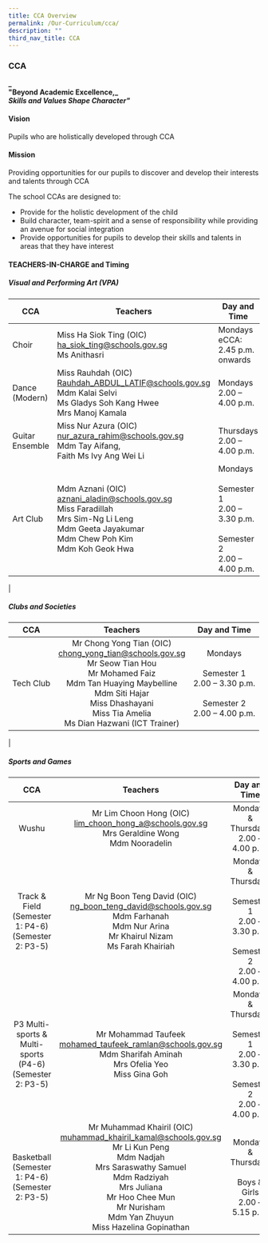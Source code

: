 ```yaml
---
title: CCA Overview
permalink: /Our-Curriculum/cca/
description: ""
third_nav_title: CCA
---
```

### CCA

**_  
"Beyond Academic Excellence,_** <br>
**_Skills and Values Shape Character"_**

#### Vision
Pupils who are holistically developed through CCA

#### Mission
Providing opportunities for our pupils to discover and develop their interests and talents through CCA

The school CCAs are designed to:
* Provide for the holistic development of the child
* Build character, team-spirit and a sense of responsibility while providing an avenue for social integration
* Provide opportunities for pupils to develop their skills and talents in areas that they have interest

#### TEACHERS-IN-CHARGE and Timing

##### Visual and Performing Art (VPA)

| CCA | Teachers | Day and Time |
|---|---|---|
| Choir | Miss Ha Siok Ting (OIC)<br> [ha_siok_ting@schools.gov.sg](ha_siok_ting@schools.gov.sg) <br>Ms Anithasri   | Mondays eCCA:<br> 2.45 p.m. onwards   |
| Dance (Modern) | Miss Rauhdah (OIC)<br> [Rauhdah_ABDUL_LATIF@schools.gov.sg](Rauhdah_ABDUL_LATIF@schools.gov.sg)<br> Mdm Kalai Selvi<br> Ms Gladys Soh Kang Hwee<br> Mrs Manoj Kamala   | Mondays<br> 2.00 – 4.00 p.m.   |
| Guitar Ensemble | Miss Nur Azura (OIC)<br> [nur_azura_rahim@schools.gov.sg](nur_azura_rahim@schools.gov.sg)<br> Mdm Tay Aifang,<br> Faith Ms Ivy Ang Wei Li   | Thursdays<br> 2.00 – 4.00 p.m.   |
| Art Club | Mdm Aznani (OIC)<br> [aznani_aladin@schools.gov.sg](aznani_aladin@schools.gov.sg)<br> Miss Faradillah<br> Mrs Sim-Ng Li Leng <br>Mdm Geeta Jayakumar<br> Mdm Chew Poh Kim<br> Mdm Koh Geok Hwa   | Mondays<br><br> Semester 1<br> 2.00 – 3.30 p.m. <br><br>  Semester 2 <br>2.00 – 4.00 p.m. |
|

##### Clubs and Societies

| CCA | Teachers | Day and Time |
|:---:|:---:|:---:|
| Tech Club | Mr Chong Yong Tian (OIC)<br> [chong_yong_tian@schools.gov.sg](chong_yong_tian@schools.gov.sg) <br>Mr Seow Tian Hou<br> Mr Mohamed Faiz <br>Mdm Tan Huaying Maybelline <br>Mdm Siti Hajar<br> Miss Dhashayani   <br>Miss Tia Amelia <br>Ms Dian Hazwani (ICT Trainer)   | Mondays  <br><br> Semester 1<br> 2.00 – 3.30 p.m.<br><br>   Semester 2 <br>2.00 – 4.00 p.m. |
|

##### Sports and Games

| CCA | Teachers | Day and Time |
|:---:|:---:|:---:|
| Wushu | Mr Lim Choon Hong (OIC)<br> [lim_choon_hong_a@schools.gov.sg](lim_choon_hong_a@schools.gov.sg) <br>Mrs Geraldine Wong<br> Mdm Nooradelin   | Mondays & Thursdays <br>2.00 – 4.00 p.m. |
| Track & Field (Semester 1: P4-6) (Semester 2: P3-5) | Mr Ng Boon Teng David (OIC)<br> [ng_boon_teng_david@schools.gov.sg](ng_boon_teng_david@schools.gov.sg) <br>Mdm Farhanah<br> Mdm Nur Arina <br>Mr Khairul Nizam<br> Ms Farah Khairiah | Mondays & Thursdays <br><br>  Semester 1<br> 2.00 – 3.30 p.m. <br><br>  Semester 2 <br>2.00 – 4.00 p.m. |
| P3 Multi-sports &  Multi-sports (P4-6) (Semester 2: P3-5) | Mr Mohammad Taufeek<br> [mohamed_taufeek_ramlan@schools.gov.sg](mohamed_taufeek_ramlan@schools.gov.sg)<br> Mdm Sharifah Aminah<br> Mrs Ofelia Yeo<br> Miss Gina Goh   | Mondays & Thursdays<br><br> Semester 1 <br>2.00 – 3.30 p.m. <br><br>  Semester 2 <br>2.00 – 4.00 p.m. |
| Basketball (Semester 1: P4-6) (Semester 2: P3-5) | Mr Muhammad Khairil (OIC)<br> [muhammad_khairil_kamal@schools.gov.sg](muhammad_khairil_kamal@schools.gov.sg) <br>Mr Li Kun Peng <br>Mdm Nadjah<br> Mrs Saraswathy Samuel<br> Mdm Radziyah<br> Mrs Juliana<br> Mr Hoo Chee Mun <br>Mr Nurisham<br> Mdm Yan Zhuyun<br> Miss Hazelina Gopinathan   | Mondays & Thursdays<br><br> Boys & Girls <br>2.00 – 5.15 p.m.   |